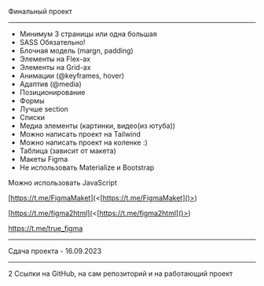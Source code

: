 Финальный проект

---

-   Минимум 3 страницы или одна большая
-   SASS Обязательно!
-   Блочная модель (margn, padding)
-   Элементы на Flex-ах
-   Элементы на Grid-ах
-   Анимации (@keyframes, hover)
-   Адаптив (@media)
-   Позиционирование
-   Формы
-   Лучше section
-   Списки
-   Медиа элементы (картинки, видео(из ютуба))
-   Можно написать проект на Tailwind
-   Можно написать проект на коленке :)
-   Таблица (зависит от макета)
-   Макеты Figma
-   Не использовать Materialize и Bootstrap

Можно использовать JavaScript

[https://t.me/FigmaMaket](<[https://t.me/FigmaMaket]()>)

[https://t.me/figma2html](<[https://t.me/figma2html]()>)

[https://t.me/true_figma
](https://t.me/true_figma)

---

Сдача проекта - 16.09.2023

---

2 Ссылки на GitHub, на сам репозиторий и на работающий проект

